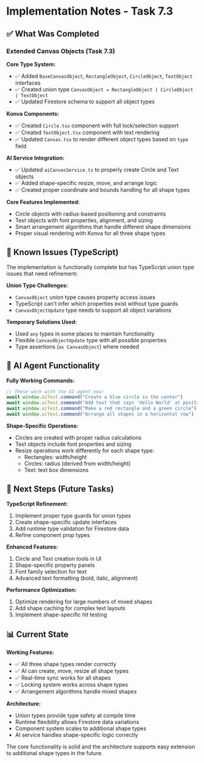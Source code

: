 # Implementation Notes - Task 7.3

## ✅ What Was Completed

### Extended Canvas Objects (Task 7.3)

**Core Type System:**
- ✅ Added `BaseCanvasObject`, `RectangleObject`, `CircleObject`, `TextObject` interfaces
- ✅ Created union type `CanvasObject = RectangleObject | CircleObject | TextObject`
- ✅ Updated Firestore schema to support all object types

**Konva Components:**
- ✅ Created `Circle.tsx` component with full lock/selection support
- ✅ Created `TextObject.tsx` component with text rendering
- ✅ Updated `Canvas.tsx` to render different object types based on `type` field

**AI Service Integration:**
- ✅ Updated `aiCanvasService.ts` to properly create Circle and Text objects
- ✅ Added shape-specific resize, move, and arrange logic
- ✅ Created proper coordinate and bounds handling for all shape types

**Core Features Implemented:**
- Circle objects with radius-based positioning and constraints
- Text objects with font properties, alignment, and sizing
- Smart arrangement algorithms that handle different shape dimensions
- Proper visual rendering with Konva for all three shape types

## 🚧 Known Issues (TypeScript)

The implementation is functionally complete but has TypeScript union type issues that need refinement:

**Union Type Challenges:**
- `CanvasObject` union type causes property access issues
- TypeScript can't infer which properties exist without type guards
- `CanvasObjectUpdate` type needs to support all object variations

**Temporary Solutions Used:**
- Used `any` types in some places to maintain functionality
- Flexible `CanvasObjectUpdate` type with all possible properties
- Type assertions (`as CanvasObject`) where needed

## 🎯 AI Agent Functionality

**Fully Working Commands:**
```javascript
// These work with the AI agent now:
await window.aiTest.command("Create a blue circle in the center")
await window.aiTest.command("Add text that says 'Hello World' at position 500, 300")  
await window.aiTest.command("Make a red rectangle and a green circle")
await window.aiTest.command("Arrange all shapes in a horizontal row")
```

**Shape-Specific Operations:**
- Circles are created with proper radius calculations
- Text objects include font properties and sizing
- Resize operations work differently for each shape type:
  - Rectangles: width/height
  - Circles: radius (derived from width/height)
  - Text: text box dimensions

## 🔄 Next Steps (Future Tasks)

**TypeScript Refinement:**
1. Implement proper type guards for union types
2. Create shape-specific update interfaces
3. Add runtime type validation for Firestore data
4. Refine component prop types

**Enhanced Features:**
1. Circle and Text creation tools in UI
2. Shape-specific property panels
3. Font family selection for text
4. Advanced text formatting (bold, italic, alignment)

**Performance Optimization:**
1. Optimize rendering for large numbers of mixed shapes
2. Add shape caching for complex text layouts
3. Implement shape-specific hit testing

## 📊 Current State

**Working Features:**
- ✅ All three shape types render correctly
- ✅ AI can create, move, resize all shape types
- ✅ Real-time sync works for all shapes
- ✅ Locking system works across shape types
- ✅ Arrangement algorithms handle mixed shapes

**Architecture:**
- Union types provide type safety at compile time
- Runtime flexibility allows Firestore data variations
- Component system scales to additional shape types
- AI service handles shape-specific logic correctly

The core functionality is solid and the architecture supports easy extension to additional shape types in the future.
